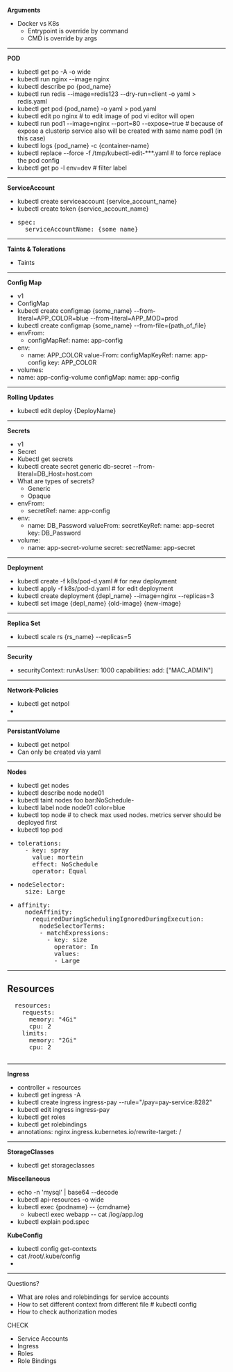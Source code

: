 **Arguments**
- Docker vs K8s
  - Entrypoint is override by command
  - CMD is override by args

<hr>

**POD**
- kubectl get po -A -o wide
- kubectl run nginx --image nginx
- kubectl describe po {pod_name}
- kubectl run redis --image=redis123 --dry-run=client -o yaml > redis.yaml
- kubectl get pod {pod_name} -o yaml > pod.yaml
- kubectl edit po nginx  # to edit image of pod vi editor will open
- kubectl run pod1 --image=nginx --port=80 --expose=true # because of expose a clusterip service also will be created with same name pod1 (in this case)
- kubectl logs {pod_name} -c {container-name}
- kubectl replace --force -f /tmp/kubectl-edit-***.yaml # to force replace the pod config
- kubectl get po -l env=dev # filter label

<hr>

**ServiceAccount**
- kubectl create serviceaccount {service_account_name}
- kubectl create token {service_account_name}
- <pre>
  spec:
    serviceAccountName: {some_name}
  </pre>
<hr>

**Taints & Tolerations**
- Taints

<hr>

**Config Map**
- v1
- ConfigMap
- kubectl create configmap {some_name} --from-literal=APP_COLOR=blue --from-literal=APP_MOD=prod
- kubectl create configmap {some_name} --from-file={path_of_file}
- envFrom:
  - configMapRef:
     name: app-config
- env:
  - name: APP_COLOR
    value-From:
        configMapKeyRef:
            name: app-config
            key: APP_COLOR
- volumes:
- name: app-config-volume
  configMap:
    name: app-config

<hr/>

**Rolling Updates**

- kubectl edit deploy {DeployName}

<hr/>

**Secrets**
- v1
- Secret
- Kubectl get secrets
- kubectl create secret generic db-secret --from-literal=DB_Host=host.com
- What are types of secrets?
  - Generic
  - Opaque
- envFrom:
    - secretRef:
        name: app-config
- env:
    - name: DB_Password
      valueFrom:
        secretKeyRef:
            name: app-secret
            key: DB_Password
- volume:
  - name: app-secret-volume
    secret:
        secretName: app-secret

<hr>

**Deployment**
- kubectl create -f  k8s/pod-d.yaml # for new deployment
- kubectl apply -f k8s/pod-d.yaml # for edit deployment
- kubectl create deployment {depl_name} --image=nginx --replicas=3
- kubectl set image {depl_name} {old-image} {new-image}


<hr>

**Replica Set**
- kubectl scale rs {rs_name} --replicas=5

<hr>

**Security**

-
  securityContext:
    runAsUser: 1000
    capabilities:
      add: ["MAC_ADMIN"]

<hr>

**Network-Policies**
- kubectl get netpol
-


<hr/>

**PersistantVolume**
- kubectl get netpol
- Can only be created via yaml


<hr/>

**Nodes**
- kubectl get nodes
- kubectl describe node node01
- kubectl taint nodes foo bar:NoSchedule-
- kubectl label node node01 color=blue
- kubectl top node # to check max used nodes. metrics server should be deployed first
- kubectl top pod
- <pre>
  tolerations:
    - key: spray
      value: mortein
      effect: NoSchedule
      operator: Equal
  </pre>
- <pre>
  nodeSelector:
    size: Large
  </pre>
- <pre>
  affinity:
    nodeAffinity:
      requiredDuringSchedulingIgnoredDuringExecution:
        nodeSelectorTerms:
        - matchExpressions:
          - key: size
            operator: In
            values:
            - Large
  </pre>
<hr>

**Resources**
-
  <pre>
  resources:
    requests:
      memory: "4Gi"
      cpu: 2
    limits:
      memory: "2Gi"
      cpu: 2
  </pre>

<hr>

**Ingress**
- controller + resources
- kubectl get ingress -A
- kubectl create ingress ingress-pay --rule="/pay=pay-service:8282"
- kubectl edit ingress ingress-pay
- kubectl get roles
- kubectl get rolebindings
-   annotations:
      nginx.ingress.kubernetes.io/rewrite-target: /

<hr>

**StorageClasses**
- kubectl get storageclasses

**Miscellaneous**
- echo -n 'mysql' | base64 --decode
- kubectl api-resources -o wide
- kubectl exec {podname} -- {cmdname}
  - kubectl exec webapp -- cat /log/app.log
- kubectl explain pod.spec

**KubeConfig**
- kubectl config get-contexts
- cat /root/.kube/config
-
<hr>

Questions?
- What are roles and rolebindings for service accounts
- How to set different context from different file # kubectl config
- How to check authorization modes


CHECK
- Service Accounts
- Ingress
- Roles
- Role Bindings